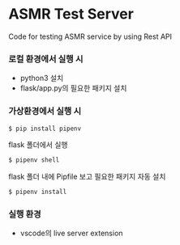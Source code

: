 # ASMR Test Server
Code for testing ASMR service by using Rest API

### 로컬 환경에서 실행 시 
- python3 설치 
- flask/app.py의 필요한 패키지 설치

### 가상환경에서 실행 시
```bash
$ pip install pipenv
```
flask 폴더에서 실행
```bash
$ pipenv shell
```
flask 폴더 내에 Pipfile 보고 필요한 패키지 자동 설치
```bash
$ pipenv install
```

### 실행 환경
- vscode의 live server extension 

